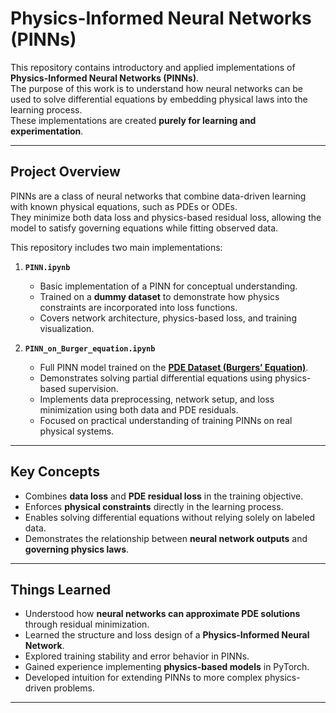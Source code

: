 # Physics-Informed Neural Networks (PINNs)

This repository contains introductory and applied implementations of **Physics-Informed Neural Networks (PINNs)**.  
The purpose of this work is to understand how neural networks can be used to solve differential equations by embedding physical laws into the learning process.  
These implementations are created **purely for learning and experimentation**.

---

## Project Overview

PINNs are a class of neural networks that combine data-driven learning with known physical equations, such as PDEs or ODEs.  
They minimize both data loss and physics-based residual loss, allowing the model to satisfy governing equations while fitting observed data.

This repository includes two main implementations:

1. **`PINN.ipynb`**  
   - Basic implementation of a PINN for conceptual understanding.  
   - Trained on a **dummy dataset** to demonstrate how physics constraints are incorporated into loss functions.  
   - Covers network architecture, physics-based loss, and training visualization.

2. **`PINN_on_Burger_equation.ipynb`**  
   - Full PINN model trained on the **[PDE Dataset (Burgers’ Equation)](https://www.kaggle.com/datasets/scaomath/pde-dataset?select=burgers_v1000_smooth_1024.mat)**.  
   - Demonstrates solving partial differential equations using physics-based supervision.  
   - Implements data preprocessing, network setup, and loss minimization using both data and PDE residuals.  
   - Focused on practical understanding of training PINNs on real physical systems.

---

## Key Concepts

- Combines **data loss** and **PDE residual loss** in the training objective.  
- Enforces **physical constraints** directly in the learning process.  
- Enables solving differential equations without relying solely on labeled data.  
- Demonstrates the relationship between **neural network outputs** and **governing physics laws**.

---

## Things Learned

- Understood how **neural networks can approximate PDE solutions** through residual minimization.  
- Learned the structure and loss design of a **Physics-Informed Neural Network**.  
- Explored training stability and error behavior in PINNs.  
- Gained experience implementing **physics-based models** in PyTorch.  
- Developed intuition for extending PINNs to more complex physics-driven problems.

---
